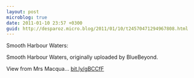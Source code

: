 ```yaml
---
layout: post
microblog: true
date: 2011-01-10 23:57 +0300
guid: http://desparoz.micro.blog/2011/01/10/t24570471294967808.html
---
```

Smooth Harbour Waters: 

Smooth Harbour Waters, originally uploaded by BlueBeyond.

View from Mrs Macqua... [bit.ly/gBCCfF](http://bit.ly/gBCCfF)
